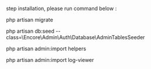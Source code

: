 step installation, please run command below : 

php artisan migrate

php artisan db:seed --class=\Encore\Admin\Auth\Database\AdminTablesSeeder

php artisan admin:import helpers

php artisan admin:import log-viewer

